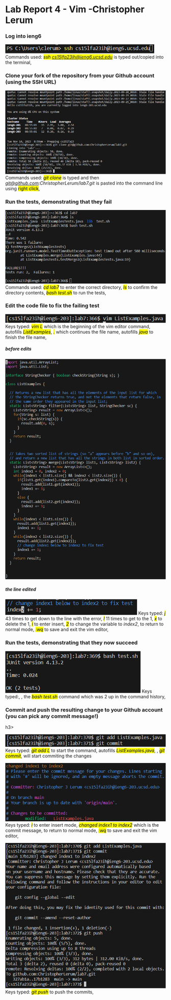 
<h1>Lab Report 4 - Vim -Christopher Lerum</h1>
<h3>Log into ieng6</h3>

![image](Step4.PNG)
Commands used: <mark>*ssh cs15lfa23ih@ieng6.ucsd.edu*</mark> is typed out/copied into the terminal, <mark>*<enter>*</mark>

<h3>Clone your fork of the repository from your Github account (using the SSH URL)</h3>

![image](Step5.PNG)
Commands used: <mark>*git clone*</mark> is typed and then *git@github.com:ChristopherLerum/lab7.git* is pasted into the command line using <mark>right click</mark>, <mark>*<enter>*</mark>

<h3>Run the tests, demonstrating that they fail</h3>

![image](Step6.PNG)
Commands used: <mark>*cd lab7*</mark> to enter the correct directory, <mark>*ls*</mark> to confirm the directory contents, <mark>*bash test.sh*</mark> to run the tests, <mark>*<enter>*</mark>

<h3>Edit the code file to fix the failing test</h3>

![image](Step7.PNG)
Keys typed: <mark>*vim L*</mark> which is the beginning of the vim editor command, <mark>*<tab>*</mark> autofills <mark>*ListExamples*</mark>, <mark>*.*</mark> which continues the file name, <mark>*<tab>*</mark> autofills <mark>*java*</mark> to finish the file name, <mark>*<enter>*</mark>

<h5>before edits</h5>

![image](Step7before.PNG)

<h5>the line edited</h5>

![image](Step7after.PNG)
Keys typed: <mark>*j*</mark> 43 times to get down to the line with the error, <mark>*l*</mark> 11 times to get to the 1, <mark>*x*</mark> to delete the 1, <mark>*i*</mark> to enter insert, <mark>*2*</mark> to change the variable to *index2*, <mark>*<esc>*</mark> to return to normal mode, <mark>*:wq*</mark> to save and exit the vim editor, <mark>*<enter>*</mark>

<h3>Run the tests, demonstrating that they now succeed</h3>

![image](Step8.PNG)
Keys typed:<mark>*<up>*</mark>, <mark>*<up>*</mark>, <mark>*<enter>*</mark> the <mark>*bash test.sh*</mark> command which was 2 up in the command history, <mark>*<enter>*</mark>

<h3>Commit and push the resulting change to your Github account (you can pick any commit message!)</h3>h3>

![image](Step9.PNG)
Keys typed: <mark>*git add L*</mark> to start the command, <mark>*<tab>*</mark> autofills <mark>*ListExamples.java*</mark>, <mark>*<enter>*</mark>, <mark>*git commit*</mark>, <mark>*<enter>*</mark> will start commiting the changes

![image](Step9commit.PNG)
Keys typed: <mark>*i*</mark> to enter insert mode, <mark>*changed index1 to index2*</mark> which is the commit message, <mark>*<esc>*</mark> to return to normal mode, <mark>*:wq*</mark> to save and exit the vim editor, <mark>*<enter>*</mark>

![image](Step9push.PNG)
Keys typed: <mark>*git push*</mark> to push the commits, <mark>*<enter>*</mark>
